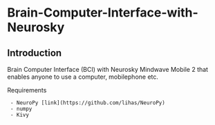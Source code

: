 # Brain-Computer-Interface-with-Neurosky

Introduction
------------
Brain Computer Interface (BCI) with Neurosky Mindwave Mobile 2 that enables anyone to use a computer, mobilephone etc.
 

Requirements
~~~~~~~~~~~~
 - NeuroPy [link](https://github.com/lihas/NeuroPy)
 - numpy
 - Kivy
